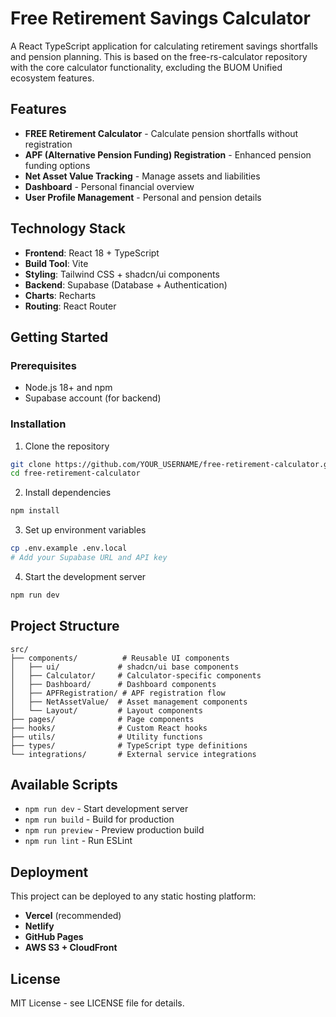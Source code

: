 # Free Retirement Savings Calculator

A React TypeScript application for calculating retirement savings shortfalls and pension planning. This is based on the free-rs-calculator repository with the core calculator functionality, excluding the BUOM Unified ecosystem features.

## Features

- **FREE Retirement Calculator** - Calculate pension shortfalls without registration
- **APF (Alternative Pension Funding) Registration** - Enhanced pension funding options
- **Net Asset Value Tracking** - Manage assets and liabilities
- **Dashboard** - Personal financial overview
- **User Profile Management** - Personal and pension details

## Technology Stack

- **Frontend**: React 18 + TypeScript
- **Build Tool**: Vite
- **Styling**: Tailwind CSS + shadcn/ui components
- **Backend**: Supabase (Database + Authentication)
- **Charts**: Recharts
- **Routing**: React Router

## Getting Started

### Prerequisites

- Node.js 18+ and npm
- Supabase account (for backend)

### Installation

1. Clone the repository
```bash
git clone https://github.com/YOUR_USERNAME/free-retirement-calculator.git
cd free-retirement-calculator
```

2. Install dependencies
```bash
npm install
```

3. Set up environment variables
```bash
cp .env.example .env.local
# Add your Supabase URL and API key
```

4. Start the development server
```bash
npm run dev
```

## Project Structure

```
src/
├── components/          # Reusable UI components
│   ├── ui/             # shadcn/ui base components
│   ├── Calculator/     # Calculator-specific components
│   ├── Dashboard/      # Dashboard components
│   ├── APFRegistration/ # APF registration flow
│   ├── NetAssetValue/  # Asset management components
│   └── Layout/         # Layout components
├── pages/              # Page components
├── hooks/              # Custom React hooks
├── utils/              # Utility functions
├── types/              # TypeScript type definitions
└── integrations/       # External service integrations
```

## Available Scripts

- `npm run dev` - Start development server
- `npm run build` - Build for production
- `npm run preview` - Preview production build
- `npm run lint` - Run ESLint

## Deployment

This project can be deployed to any static hosting platform:

- **Vercel** (recommended)
- **Netlify**
- **GitHub Pages**
- **AWS S3 + CloudFront**

## License

MIT License - see LICENSE file for details.
